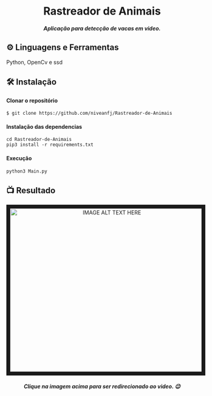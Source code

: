 <h1 align="center">  Rastreador de Animais </h1>
<h5 align="center"> Aplicação para detecção de vacas em video. </h5>

## ⚙ Linguagens e Ferramentas
Python, OpenCv e ssd

## 🛠 Instalação
#### Clonar o repositório
    $ git clone https://github.com/niveanfj/Rastreador-de-Animais
#### Instalação das dependencias
    cd Rastreador-de-Animais
    pip3 install -r requirements.txt
#### Execução
    python3 Main.py
      
## 📺 Resultado
<p align="center">
<a href="http://www.youtube.com/watch?feature=player_embedded&v=7HpkanR-dVI
" target="_blank"><img src="http://img.youtube.com/vi/7HpkanR-dVI/0.jpg" 
alt="IMAGE ALT TEXT HERE" width="520" height="430" border="10" /></a>
</p>
<h5 align="center">Clique na imagem acima para ser redirecionado ao video. 😉</h5>
